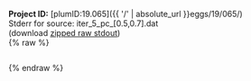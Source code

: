 **Project ID:** [plumID:19.065]({{ '/' | absolute_url }}eggs/19/065/)  
Stderr for source:  iter_5_pc_[0.5,0.7].dat   
(download [zipped raw stdout](iter_5_pc_[0.5,0.7].dat.plumed_master.stdout.txt.zip))  
{% raw %}
<pre>
</pre>
{% endraw %}
